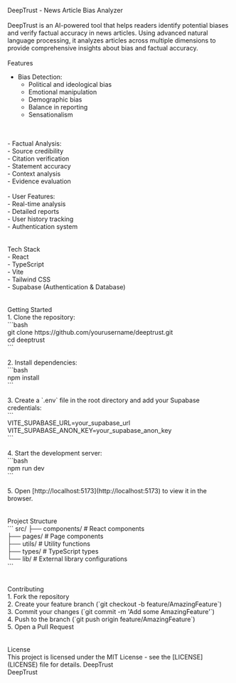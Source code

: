DeepTrust - News Article Bias Analyzer
<br>
<br>
DeepTrust is an AI-powered tool that helps readers identify potential biases and verify factual accuracy in news articles. Using advanced natural language processing, it analyzes articles across multiple dimensions to provide comprehensive insights about bias and factual accuracy.
<br>
<br>
Features
<br>
- Bias Detection:
  <br>
  - Political and ideological bias
    <br>
  - Emotional manipulation
    <br>
  - Demographic bias
    <br>
  - Balance in reporting
    <br>
  - Sensationalism
<br>
<br>
- Factual Analysis:
   <br>
  - Source credibility
    <br>
  - Citation verification
    <br>
  - Statement accuracy
    <br>
  - Context analysis
    <br>
  - Evidence evaluation
<br>
<br>
- User Features:
  <br>
  - Real-time analysis
    <br>
  - Detailed reports
    <br>
  - User history tracking
    <br>
  - Authentication system
    <br>
<br>
<br>
Tech Stack
<br>
 - React
  <br>
 - TypeScript
  <br>
 - Vite
  <br>
 - Tailwind CSS
  <br>
 - Supabase (Authentication & Database)
  <br>
<br>
<br>
Getting Started
<br>
1. Clone the repository:
   <br>
   ```bash <br>
   git clone https://github.com/yourusername/deeptrust.git <br>
   cd deeptrust <br>
   ```
<br>
<br>
2. Install dependencies:
<br>
   ```bash <br>
   npm install <br>
   ```
<br>
<br>
3. Create a `.env` file in the root directory and add your Supabase credentials:
<br>
   ``` <br>
   VITE_SUPABASE_URL=your_supabase_url <br>
   VITE_SUPABASE_ANON_KEY=your_supabase_anon_key <br>
   ```
<br>
<br>
4. Start the development server:
<br>
   ```bash <br>
   npm run dev <br>
   ```
<br>
<br>
5. Open [http://localhost:5173](http://localhost:5173) to view it in the browser.
<br>
<br>
<br>
Project Structure
<br>
```
src/
├── components/     # React components <br>
├── pages/         # Page components <br>
├── utils/         # Utility functions <br>
├── types/         # TypeScript types <br>
└── lib/           # External library configurations <br>
```
<br>
<br>
<br>
Contributing
<br>
1. Fork the repository <br>
2. Create your feature branch (`git checkout -b feature/AmazingFeature`) <br>
3. Commit your changes (`git commit -m 'Add some AmazingFeature'`) <br>
4. Push to the branch (`git push origin feature/AmazingFeature`) <br>
5. Open a Pull Request <br>
<br>
<br>
License
<br>
This project is licensed under the MIT License - see the [LICENSE](LICENSE) file for details.
 D e e p T r u s t 
 <br>
  D e e p T r u s t 
 
 
